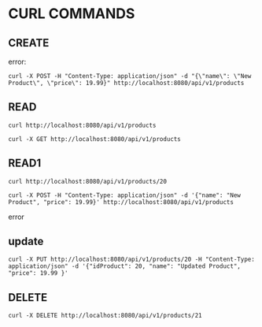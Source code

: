 # CURL COMMANDS

## CREATE
error: 
```
curl -X POST -H "Content-Type: application/json" -d "{\"name\": \"New Product\", \"price\": 19.99}" http://localhost:8080/api/v1/products
```


## READ 
`curl http://localhost:8080/api/v1/products`
```
curl -X GET http://localhost:8080/api/v1/products
```

## READ1

`curl http://localhost:8080/api/v1/products/20`
```
curl -X POST -H "Content-Type: application/json" -d '{"name": "New Product", "price": 19.99}' http://localhost:8080/api/v1/products
```
error
## update
```
curl -X PUT http://localhost:8080/api/v1/products/20 -H "Content-Type: application/json" -d '{"idProduct": 20, "name": "Updated Product", "price": 19.99 }'
```

## DELETE
```
curl -X DELETE http://localhost:8080/api/v1/products/21
```

